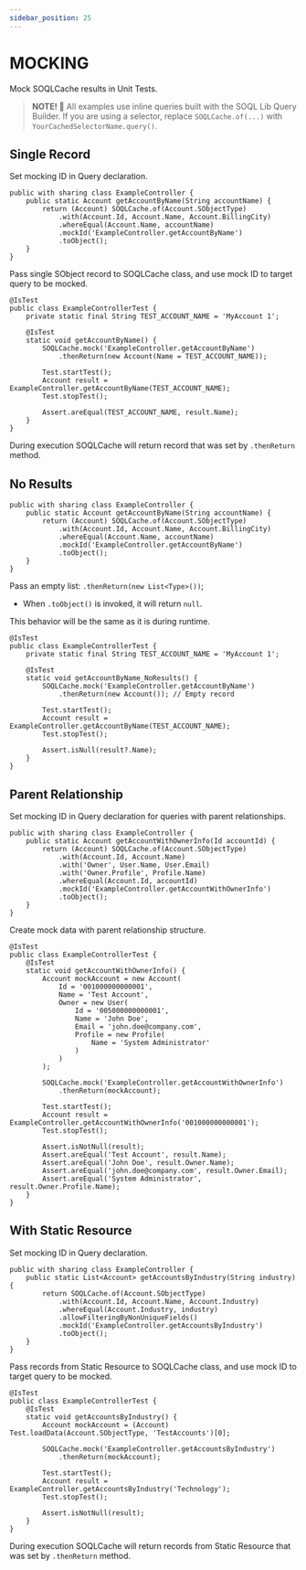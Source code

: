 ```yaml
---
sidebar_position: 25
---
```


# MOCKING

Mock SOQLCache results in Unit Tests.

> **NOTE! 🚨**
> All examples use inline queries built with the SOQL Lib Query Builder.
> If you are using a selector, replace `SOQLCache.of(...)` with `YourCachedSelectorName.query()`.

## Single Record

Set mocking ID in Query declaration.

```apex title="Controller with Mock ID"
public with sharing class ExampleController {
    public static Account getAccountByName(String accountName) {
        return (Account) SOQLCache.of(Account.SObjectType)
            .with(Account.Id, Account.Name, Account.BillingCity)
            .whereEqual(Account.Name, accountName)
            .mockId('ExampleController.getAccountByName')
            .toObject();
    }
}
```

Pass single SObject record to SOQLCache class, and use mock ID to target query to be mocked.

```apex title="Unit Test with Single Record Mock"
@IsTest
public class ExampleControllerTest {
    private static final String TEST_ACCOUNT_NAME = 'MyAccount 1';

    @IsTest
    static void getAccountByName() {
        SOQLCache.mock('ExampleController.getAccountByName')
            .thenReturn(new Account(Name = TEST_ACCOUNT_NAME));

        Test.startTest();
        Account result = ExampleController.getAccountByName(TEST_ACCOUNT_NAME);
        Test.stopTest();

        Assert.areEqual(TEST_ACCOUNT_NAME, result.Name);
    }
}
```

During execution SOQLCache will return record that was set by `.thenReturn` method.

## No Results

```apex title="Controller for No Results Example"
public with sharing class ExampleController {
    public static Account getAccountByName(String accountName) {
        return (Account) SOQLCache.of(Account.SObjectType)
            .with(Account.Id, Account.Name, Account.BillingCity)
            .whereEqual(Account.Name, accountName)
            .mockId('ExampleController.getAccountByName')
            .toObject();
    }
}
```

Pass an empty list: `.thenReturn(new List<Type>())`;
- When `.toObject()` is invoked, it will return `null`.

This behavior will be the same as it is during runtime.

```apex title="Unit Test with Empty List Mock"
@IsTest
public class ExampleControllerTest {
    private static final String TEST_ACCOUNT_NAME = 'MyAccount 1';

    @IsTest
    static void getAccountByName_NoResults() {
        SOQLCache.mock('ExampleController.getAccountByName')
            .thenReturn(new Account()); // Empty record

        Test.startTest();
        Account result = ExampleController.getAccountByName(TEST_ACCOUNT_NAME);
        Test.stopTest();

        Assert.isNull(result?.Name);
    }
}
```

## Parent Relationship

Set mocking ID in Query declaration for queries with parent relationships.

```apex title="Controller with Parent Relationship Query"
public with sharing class ExampleController {
    public static Account getAccountWithOwnerInfo(Id accountId) {
        return (Account) SOQLCache.of(Account.SObjectType)
            .with(Account.Id, Account.Name)
            .with('Owner', User.Name, User.Email)
            .with('Owner.Profile', Profile.Name)
            .whereEqual(Account.Id, accountId)
            .mockId('ExampleController.getAccountWithOwnerInfo')
            .toObject();
    }
}
```

Create mock data with parent relationship structure.

```apex title="Unit Test with Parent Relationship Mock"
@IsTest
public class ExampleControllerTest {
    @IsTest
    static void getAccountWithOwnerInfo() {
        Account mockAccount = new Account(
            Id = '001000000000001',
            Name = 'Test Account',
            Owner = new User(
                Id = '005000000000001',
                Name = 'John Doe',
                Email = 'john.doe@company.com',
                Profile = new Profile(
                    Name = 'System Administrator'
                )
            )
        );

        SOQLCache.mock('ExampleController.getAccountWithOwnerInfo')
            .thenReturn(mockAccount);

        Test.startTest();
        Account result = ExampleController.getAccountWithOwnerInfo('001000000000001');
        Test.stopTest();

        Assert.isNotNull(result);
        Assert.areEqual('Test Account', result.Name);
        Assert.areEqual('John Doe', result.Owner.Name);
        Assert.areEqual('john.doe@company.com', result.Owner.Email);
        Assert.areEqual('System Administrator', result.Owner.Profile.Name);
    }
}
```

## With Static Resource

Set mocking ID in Query declaration.

```apex title="Controller with Static Resource Query"
public with sharing class ExampleController {
    public static List<Account> getAccountsByIndustry(String industry) {
        return SOQLCache.of(Account.SObjectType)
            .with(Account.Id, Account.Name, Account.Industry)
            .whereEqual(Account.Industry, industry)
            .allowFilteringByNonUniqueFields()
            .mockId('ExampleController.getAccountsByIndustry')
            .toObject();
    }
}
```

Pass records from Static Resource to SOQLCache class, and use mock ID to target query to be mocked.

```apex title="Unit Test with Static Resource Mock"
@IsTest
public class ExampleControllerTest {
    @IsTest
    static void getAccountsByIndustry() {
        Account mockAccount = (Account) Test.loadData(Account.SObjectType, 'TestAccounts')[0];

        SOQLCache.mock('ExampleController.getAccountsByIndustry')
            .thenReturn(mockAccount);

        Test.startTest();
        Account result = ExampleController.getAccountsByIndustry('Technology');
        Test.stopTest();

        Assert.isNotNull(result);
    }
}
```

During execution SOQLCache will return records from Static Resource that was set by `.thenReturn` method.
